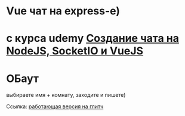 # Vue чат на express-е)
# с курса udemy [Создание чата на NodeJS, SocketIO и VueJS](https://www.udemy.com/course/nodejswfs/)


# ОБаут
выбираете имя + комнату, заходите и пишете)

Ссылка:
[работающая версия на глитч](https://express-vue-chat.glitch.me/)
